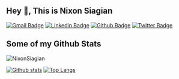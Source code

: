 ## Hey 👋, This is Nixon Siagian
[![Gmail Badge](https://img.shields.io/badge/-nixonsiagian49@gmail.com-c14438?style=flat&logo=Gmail&logoColor=white&link=mailto:nixonsiagian49@gmail.com)](mailto:nixonsiagian49@gmail.com) 
[![Linkedin Badge](https://img.shields.io/badge/-Martin-0072b1?style=flat&logo=Linkedin&logoColor=white&link=https://www.linkedin.com/in/Martin/)](https://www.linkedin.com/in/Martin/) [![Github Badge](https://img.shields.io/badge/-NixonSiagian-grey?style=flat&logo=github&logoColor=white&link=https://github.com/NixonSiagian/)](https://www.github.com/NixonSiagian/) [![Twitter Badge](https://img.shields.io/badge/-nixon1331-00acee?style=flat&logo=twitter&logoColor=white&link=https://twitter.com/nixon1331/)](https://www.twitter.com/nixon1331/) 
## Some of my Github Stats
<p align=left> <img src=https://komarev.com/ghpvc/?username=NixonSiagian alt=NixonSiagian /> </p>

[![Github stats](https://github-readme-stats.vercel.app/api?username=NixonSiagian&show_icons=true&include_all_commits=true)](https://github.com/NixonSiagian/github-readme-stats)
[![Top Langs](https://github-readme-stats.vercel.app/api/top-langs/?username=NixonSiagian&layout=compact)](https://github.com/NixonSiagian/github-readme-stats)
